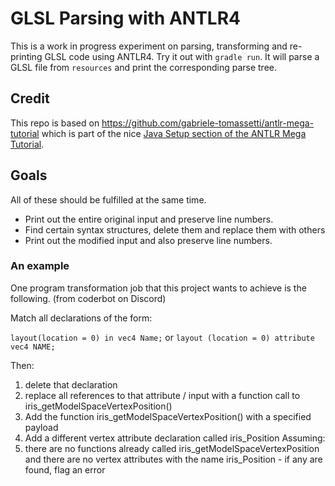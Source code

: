 # GLSL Parsing with ANTLR4

This is a work in progress experiment on parsing, transforming and re-printing GLSL code using ANTLR4. Try it out with `gradle run`. It will parse a GLSL file from `resources` and print the corresponding parse tree.

## Credit

This repo is based on https://github.com/gabriele-tomassetti/antlr-mega-tutorial which is part of the nice [Java Setup section of the ANTLR Mega Tutorial](https://tomassetti.me/antlr-mega-tutorial/#java-setup).

## Goals

All of these should be fulfilled at the same time.

- Print out the entire original input and preserve line numbers.
- Find certain syntax structures, delete them and replace them with others
- Print out the modified input and also preserve line numbers.

### An example

One program transformation job that this project wants to achieve is the following. (from coderbot on Discord)

Match all declarations of the form:

`layout(location = 0) in vec4 Name;` or `layout (location = 0) attribute vec4 NAME;`

Then:

1. delete that declaration
2. replace all references to that attribute / input with a function call to iris_getModelSpaceVertexPosition()
3. Add the function iris_getModelSpaceVertexPosition() with a specified payload
4. Add a different vertex attribute declaration called iris_Position
   Assuming:
5. there are no functions already called iris_getModelSpaceVertexPosition and there are no vertex attributes with the name iris_Position - if any are found, flag an error
